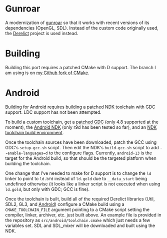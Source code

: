 Gunroar
=======

A modernization of [gunroar][gunroar] so that it works with recent versions of
its dependencies (OpenGL, SDL). Instead of the custom code originally used, the
[Derelict][derelict] project is used instead.

Building
========

Building this port requires a patched CMake with D support. The branch I am
using is on [my Github fork of CMake][cmake-d].

Android
=======

Building for Android requires building a patched NDK toolchain with GDC
support. LDC support has not been attempted.

To build a custom toolchain, get a [patched GDC][gdc-android] (only 4.8
supported at the moment), the [Android NDK][ndk] (only r9d has been tested so
far), and an [NDK toolchain build environment][ndk-build].

Once the toolchain sources have been downloaded, patch the GCC using GDC's
`setup-gcc.sh` script. Then edit the NDK's `build-gcc.sh` script to add
`--enable-languages=d` to the configure flags. Currently, `android-13` is the
target for the Android build, so that should be the targeted platform when
building the toolchain.

One change that I've needed to make for D support is to change the `ld` linker
to point to `ld.bfd` instead of `ld.gold` due to `__data_start` being undefined
otherwise (it looks like a linker script is not executed when using `ld.gold`,
but only with GDC; GCC is fine).

Once the toolchain is built, build all of the required Derelict libraries
(Util, SDL2, GL3, and [Android][derelict-android]) configure a CMake build
using a `CMAKE_TOOLCHAIN_FILE` argument pointing to a CMake script setting the
compiler, linker, archiver, etc. just built above. An example file is provided
in the repository as `src/android/toolchain.cmake` which just needs a few
variables set. SDL and SDL\_mixer will be downloaded and built using the NDK.

[gunroar]: http://www.asahi-net.or.jp/~cs8k-cyu/windows/gr_e.html
[derelict]: https://github.com/DerelictOrg
[cmake-d]: https://github.com/mathstuf/CMake/tree/d_support
[gdc-android]: https://github.com/mathstuf/GDC/tree/android/gdc-4.8
[ndk]: https://developer.android.com/tools/sdk/ndk/index.html
[ndk-build]: http://recursify.com/blog/2013/08/08/building-an-android-ndk-toolchain
[derelict-android]: https://github.com/mathstuf/DerelictAndroid
